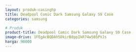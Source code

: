 ```yaml
---
layout: produk-casinghp
title: Deadpool Comic Dark Samsung Galaxy S9 Case
categories: samsung

# Produk
product-title: Deadpool Comic Dark Samsung Galaxy S9 Case
image-drive: 1FEgAcBQDAh5DkirB8ppIkR74w505PVJs
harga: 90000
---
```

